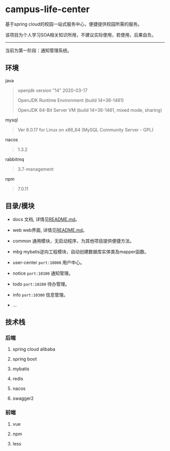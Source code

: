 # campus-life-center
基于spring cloud的校园一站式服务中心，便捷提供校园所需的服务。

该项目为个人学习SOA相关知识所用，不建议实际使用，若使用，后果自负。

---
当前为第一阶段：通知管理系统。

## 环境
java
> openjdk version "14" 2020-03-17
>
> OpenJDK Runtime Environment (build 14+36-1461)
>
> OpenJDK 64-Bit Server VM (build 14+36-1461, mixed mode, sharing)

mysql
> Ver 8.0.17 for Linux on x86_64 (MySQL Community Server - GPL)

nacos
> 1.3.2

rabbitmq
> 3.7-management

npm
> 7.0.11


## 目录/模块

- docs
文档, 详情见[README.md](./docs/README.md)。

- web
web界面, 详情见[README.md](./web/README.md)。

- common
通用模块，无启动程序，为其他项目提供便捷方法。
  
- mbg
mybatis逆向工程模块，自动创建数据库实体类及mapper函数。

- user-center `port:10000`
用户中心。

- notice `port:10100`
通知管理。

- todo `port:10200`
待办管理。

- info `port:10300`
信息管理。

- ...

## 技术栈

### 后端

1. spring cloud alibaba

1. spring boot

1. mybatis

1. redis

1. nacos

1. swagger2

### 前端

1. vue

1. npm

1. less
